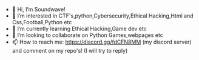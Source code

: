 - 👋 Hi, I’m Soundwave!
- 👀 I’m interested in CTF's,python,Cybersecurity,Ethical Hacking,Html and Css,Football,Python etc
- 🌱 I’m currently learning Ethical Hacking,Game dev etc
- 💞️ I’m looking to collaborate on Python Games,webpages etc
- 📫 How to reach me: https://discord.gg/fdCFN8MM (my discord server) and comment on my repo's! (I will try to reply)

<!---
harinandan123/harinandan123 is a ✨ special ✨ repository because its `README.md` (this file) appears on your GitHub profile.
You can click the Preview link to take a look at your changes.
--->
